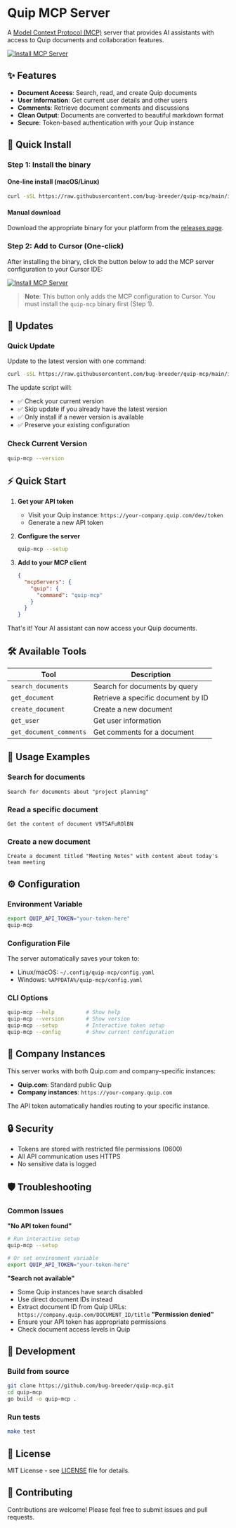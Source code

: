 # Quip MCP Server

A [Model Context Protocol (MCP)](https://modelcontextprotocol.io) server that provides AI assistants with access to Quip documents and collaboration features.

[![Install MCP Server](https://cursor.com/deeplink/mcp-install-light.svg)](https://cursor.com/install-mcp?name=quip-mcp&config=eyJjb21tYW5kIjoicXVpcC1tY3AiLCJlbnYiOnsiUVVJUF9BUElfVE9LRU4iOiJZT1VSX0FQSV9UT0tFTiJ9fQo%3D)

## ✨ Features

- **Document Access**: Search, read, and create Quip documents
- **User Information**: Get current user details and other users
- **Comments**: Retrieve document comments and discussions
- **Clean Output**: Documents are converted to beautiful markdown format
- **Secure**: Token-based authentication with your Quip instance

## 🚀 Quick Install

### Step 1: Install the binary

#### One-line install (macOS/Linux)
```bash
curl -sSL https://raw.githubusercontent.com/bug-breeder/quip-mcp/main/install.sh | bash
```

#### Manual download
Download the appropriate binary for your platform from the [releases page](https://github.com/bug-breeder/quip-mcp/releases).

### Step 2: Add to Cursor (One-click)
After installing the binary, click the button below to add the MCP server configuration to your Cursor IDE:

[![Install MCP Server](https://cursor.com/deeplink/mcp-install-light.svg)](https://cursor.com/install-mcp?name=quip-mcp&config=eyJjb21tYW5kIjoicXVpcC1tY3AiLCJlbnYiOnsiUVVJUF9BUElfVE9LRU4iOiJZT1VSX0FQSV9UT0tFTiJ9fQo%3D)

> **Note**: This button only adds the MCP configuration to Cursor. You must install the `quip-mcp` binary first (Step 1).

## 🔄 Updates

### Quick Update
Update to the latest version with one command:
```bash
curl -sSL https://raw.githubusercontent.com/bug-breeder/quip-mcp/main/install.sh | bash -s -- --update
```

The update script will:
- ✅ Check your current version
- ✅ Skip update if you already have the latest version
- ✅ Only install if a newer version is available
- ✅ Preserve your existing configuration

### Check Current Version
```bash
quip-mcp --version
```

## ⚡ Quick Start

1. **Get your API token**
   - Visit your Quip instance: `https://your-company.quip.com/dev/token`
   - Generate a new API token

2. **Configure the server**
   ```bash
   quip-mcp --setup
   ```

3. **Add to your MCP client**
   ```json
   {
     "mcpServers": {
       "quip": {
         "command": "quip-mcp"
       }
     }
   }
   ```

That's it! Your AI assistant can now access your Quip documents.

## 🛠️ Available Tools

| Tool | Description |
|------|-------------|
| `search_documents` | Search for documents by query |
| `get_document` | Retrieve a specific document by ID |
| `create_document` | Create a new document |
| `get_user` | Get user information |
| `get_document_comments` | Get comments for a document |

## 📖 Usage Examples

### Search for documents
```
Search for documents about "project planning"
```

### Read a specific document
```
Get the content of document V9T5AFuROlBN
```

### Create a new document
```
Create a document titled "Meeting Notes" with content about today's team meeting
```

## ⚙️ Configuration

### Environment Variable
```bash
export QUIP_API_TOKEN="your-token-here"
quip-mcp
```

### Configuration File
The server automatically saves your token to:
- Linux/macOS: `~/.config/quip-mcp/config.yaml`
- Windows: `%APPDATA%/quip-mcp/config.yaml`

### CLI Options
```bash
quip-mcp --help          # Show help
quip-mcp --version       # Show version
quip-mcp --setup         # Interactive token setup
quip-mcp --config        # Show current configuration
```

## 🏢 Company Instances

This server works with both Quip.com and company-specific instances:

- **Quip.com**: Standard public Quip
- **Company instances**: `https://your-company.quip.com`

The API token automatically handles routing to your specific instance.

## 🔒 Security

- Tokens are stored with restricted file permissions (0600)
- All API communication uses HTTPS
- No sensitive data is logged

## 🛡️ Troubleshooting

### Common Issues

**"No API token found"**
```bash
# Run interactive setup
quip-mcp --setup

# Or set environment variable
export QUIP_API_TOKEN="your-token-here"
```

**"Search not available"**
- Some Quip instances have search disabled
- Use direct document IDs instead
- Extract document ID from Quip URLs: `https://company.quip.com/DOCUMENT_ID/title`
**"Permission denied"**
- Ensure your API token has appropriate permissions
- Check document access levels in Quip

## 🔧 Development

### Build from source
```bash
git clone https://github.com/bug-breeder/quip-mcp.git
cd quip-mcp
go build -o quip-mcp .
```

### Run tests
```bash
make test
```

## 📄 License

MIT License - see [LICENSE](LICENSE) file for details.

## 🤝 Contributing

Contributions are welcome! Please feel free to submit issues and pull requests. 